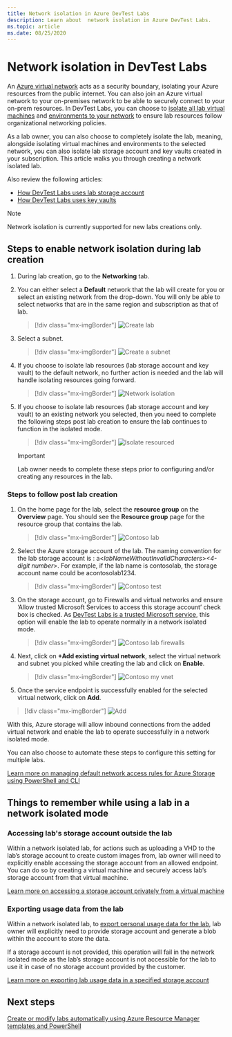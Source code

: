 ```yaml
---
title: Network isolation in Azure DevTest Labs
description: Learn about  network isolation in Azure DevTest Labs.
ms.topic: article
ms.date: 08/25/2020
---
```


# Network isolation in DevTest Labs

An [Azure virtual network](../virtual-network/virtual-networks-overview.md) acts as a security boundary, isolating your Azure resources from the public internet. You can also join an Azure virtual network to your on-premises network to be able to securely connect to your on-prem resources. In DevTest Labs, you can choose to [isolate all lab virtual machines](devtest-lab-configure-vnet.md) and [environments to your network](connect-environment-lab-virtual-network.md) to ensure lab resources follow organizational networking policies. 

As a lab owner, you can also choose to completely isolate the lab, meaning, alongside isolating virtual machines and environments to the selected network, you can also isolate lab storage account and key vaults created in your subscription. This article walks you through creating a network isolated lab. 

Also review the following articles:

- [How DevTest Labs uses lab storage account](encrypt-storage.md)
- [How DevTest Labs uses key vaults](devtest-lab-store-secrets-in-key-vault.md)
 
> [!NOTE]
> Network isolation is currently supported for new labs creations only.

## Steps to enable network isolation during lab creation

1. During lab creation, go to the **Networking** tab.
1. You can either select a **Default** network that the lab will create for you or select an existing network from the drop-down. You will only be able to select networks that are in the same region and subscription as that of lab. 

    > [!div class="mx-imgBorder"]
    > ![Create lab](./media/network-isolation/create-lab.png)
1. Select a subnet.

    > [!div class="mx-imgBorder"]
    > ![Create a subnet](./media/network-isolation/create-lab-subnet.png)
1. If you choose to isolate lab resources (lab storage account and key vault) to the default network, no further action is needed and the lab will handle isolating resources going forward.
 
    > [!div class="mx-imgBorder"]
    > ![Network isolation](./media/network-isolation/isolate-lab-resources.png)
1. If you choose to isolate lab resources (lab storage account and key vault) to an existing network you selected, then you need to complete the following steps post lab creation to ensure the lab continues to function in the isolated mode. 
 
    > [!div class="mx-imgBorder"]
    > ![Isolate resourced](./media/network-isolation/isolate-my-vnet.png)

    > [!IMPORTANT]
    > Lab owner needs to complete these steps prior to configuring and/or creating any resources in the lab.

### Steps to follow post lab creation

1. On the home page for the lab, select the **resource group** on the **Overview** page. You should see the **Resource group** page for the resource group that contains the lab. 
 
   > [!div class="mx-imgBorder"]
   > ![Contoso lab](./media/network-isolation/contoso-lab.png)
1. Select the Azure storage account of the lab. The naming convention for the lab storage account is : a<*labNameWithoutInvalidCharacters*>*<4-digit number*>. For example, if the lab name is contosolab, the storage account name could be acontosolab1234.
 
   > [!div class="mx-imgBorder"]
   > ![Contoso test](./media/network-isolation/contoso-test.png)
1. On the storage account, go to Firewalls and virtual networks and ensure ‘Allow trusted Microsoft Services to access this storage account’ check box is checked. As [DevTest Labs is a trusted Microsoft service](../storage/common/storage-network-security.md#trusted-microsoft-services), this option will enable the lab to operate normally in a network isolated mode. 

   > [!div class="mx-imgBorder"]
   > ![Contoso lab firewalls](./media/network-isolation/contoso-lab-firewalls-vnets.png)
1. Next, click on **+Add existing virtual network**, select the virtual network and subnet you picked while creating the lab and click on **Enable**. 

   > [!div class="mx-imgBorder"]
   > ![Contoso my vnet](./media/network-isolation/contoso-lab-my-vnet.png)
5.	Once the service endpoint is successfully enabled for the selected virtual network, click on **Add**. 

   > [!div class="mx-imgBorder"]
   > ![Add](./media/network-isolation/contoso-firewall-add.png)
 
With this, Azure storage will allow inbound connections from the added virtual network and enable the lab to operate successfully in a network isolated mode. 

You can also choose to automate these steps to configure this setting for multiple labs. 

[Learn more on managing default network access rules for Azure Storage using PowerShell and CLI](../storage/common/storage-network-security.md?toc=%2fazure%2fvirtual-network%2ftoc.json#powershell)

## Things to remember while using a lab in a network isolated mode

### Accessing lab's storage account outside the lab 

Within a network isolated lab, for actions such as uploading a VHD to the lab’s storage account to create custom images from, lab owner will need to explicitly enable accessing the storage account from an allowed endpoint. You can do so by creating a virtual machine and securely access lab’s storage account from that virtual machine. 

[Learn more on accessing a storage account privately from a virtual machine](../private-link/tutorial-private-endpoint-storage-portal.md)

### Exporting usage data from the lab 

Within a network isolated lab, to [export personal usage data for the lab](personal-data-delete-export.md), lab owner will explicitly need to provide storage account and generate a blob within the account to store the data. 

If a storage account is not provided, this operation will fail in the network isolated mode as the lab’s storage account is not accessible for the lab to use it in case of no storage account provided by the customer. 

[Learn more on exporting lab usage data in a specified storage account](personal-data-delete-export.md#azure-powershell)

## Next steps

[Create or modify labs automatically using Azure Resource Manager templates and PowerShell](devtest-lab-use-arm-and-powershell-for-lab-resources.md)
